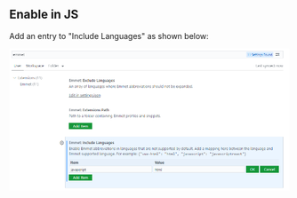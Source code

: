 

## Enable in JS

Add an entry to "Include Languages" as shown below:

![](assets/images/2021-04-22-15-08-12.png)
